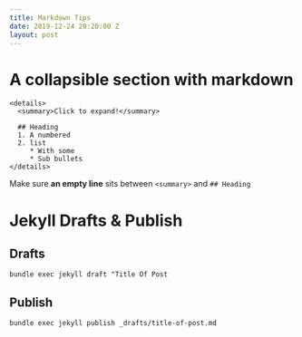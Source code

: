 ```yaml
---
title: Markdown Tips
date: 2019-12-24 20:20:00 Z
layout: post
---
```


# A collapsible section with markdown
```
<details>
  <summary>Click to expand!</summary>
  
  ## Heading
  1. A numbered
  2. list
     * With some
     * Sub bullets
</details>
```
Make sure **an empty line** sits between `<summary>` and `## Heading`
# Jekyll Drafts & Publish
## Drafts
`bundle exec jekyll draft "Title Of Post`
## Publish
`bundle exec jekyll publish _drafts/title-of-post.md`